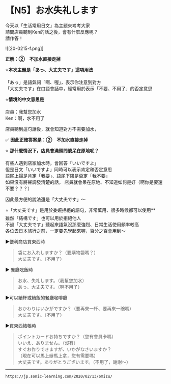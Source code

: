 # 【N5】お水失礼します
  
今天以「生活常用日文」為主題來考考大家    
請問店員聽到Ken的話之後，會有什麼反應呢？    
請作答！  

![[20-0215-f.png]]

**正解：②　不加水直接走掉**  
  

⭐**本次主題是「あっ、大丈夫です」這項用法**  
  
  
  
「あっ」是語氣詞「啊、喔」，表示你注意到對方  
「大丈夫です」在口語會話中，經常用於表示「不要、不用了」的否定意思  
  
  
  
⭐**情境的中文意思是**  
  
店員：我幫您加水    
Ken：啊，水不用了  
  
店員聽到這句話後，就會知道對方不需要加水，  
  
✅ **因此正確答案是：②　不加水直接走掉**  
  
  
⭐ **那什麼情況下，店員會滿頭問號呆在原地呢？**  
  
有些人遇到店家加水時，會回答「いいですよ」    
但是日文「いいですよ」同時可以表示肯定和否定意思    
語尾上揚是肯定「我要」、語尾下降是否定「我不要」    
如果沒有將聲調發清楚的話，  店員就會呆在原地、不知道如何是好（啊你是要還不要？？？）  
  
因此最方便的說法還是「大丈夫です」〜  
  
  
  
  
⭐「大丈夫です」是用於委婉拒絕的語句，非常萬用、很多時候都可以使用**  
雖然「結構です」也可以用於拒絕他人    
不過「大丈夫です」聽起來語氣沒那麼強烈、日常生活使用頻率較高  
各位去日本旅行之前，一定要先學起來喔，百分之百會用到〜  
  

  
  
▶便利商店買東西時  
  
>袋にお入れしますか？（要購物袋嗎？）    
大丈夫です。（不用了）  
  
  
  
▶ 餐廳吃飯時  
  
>お水、失礼します。（我幫您加水）    
あっ、大丈夫です。（啊不用了）  
  
  
  
▶可以續杯或續飯的餐廳咖啡廳  
  
>おかわりはいかがですか？（要再來一杯、要再來一碗嗎）    
大丈夫です。（不用了）  
  
  
  
▶買東西結帳時  
  
>ポイントカードお持ちですか？（您有會員卡嗎）    
いいえ、ありません。（沒有）    
すぐお作りできますが、いかがなさいますか？    
（現在可以馬上辦馬上拿，您有需要嗎）    
大丈夫です。ありがとうございます。（不用了，謝謝〜）

---
`https://jp.sonic-learning.com/2020/02/13/omizu/`